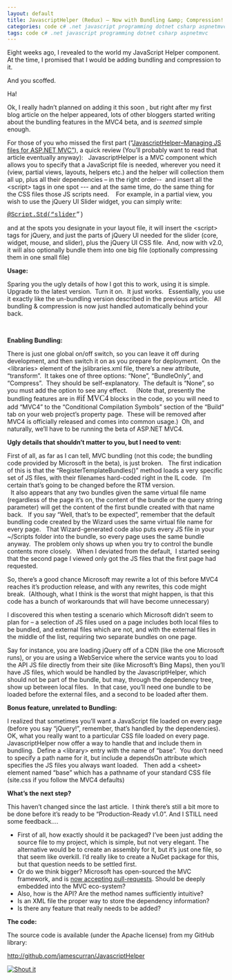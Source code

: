 ```yaml
---
layout: default
title: JavascriptHelper (Redux) – Now with Bundling &amp; Compression!
categories: code c# .net javascript programming dotnet csharp aspnetmvc
tags: code c# .net javascript programming dotnet csharp aspnetmvc
---
```


  <p>Eight weeks ago, I revealed to the world my JavaScript Helper component.  At the time, I promised that I would be adding bundling and compression to it.</p>
  <p>And you scoffed.</p>
  <p>Ha!</p>
  <p>Ok, I really hadn’t planned on adding it this soon , but right after my first blog article on the helper appeared, lots of other bloggers started writing  about the bundling features in the MVC4 beta, and is <em>seemed</em> simple enough.  </p>
  <p>For those of you who missed the first part (“<a href="http://honestillusion.com/blogs/blog_0/archive/2012/03/29/javascripthelper-managing-js-files-for-asp-net-mvc.aspx" target="_blank">JavascriptHelper–Managing JS files for ASP.NET MVC”</a>), a quick review (You’ll probably want to read that article eventually anyway):   JavascriptHelper is a MVC component which allows you to specify that a JavaScript file is needed, wherever you need it (view, partial views, layouts, helpers etc.) and the helper will collection them all up, plus all their dependencies – in the right order--  and insert all the &lt;script&gt; tags in one spot --- and at the same time, do the same thing for the CSS files those JS scripts need.    For example, in a partial view, you wish to use the jQuery UI Slider widget, you can simply write:</p>
  
  <p><a href="mailto:'@Script.Std(“tabs"><font face="Courier New">@Script.Std(“slider</font></a><font face="Courier New">”)</font></p>
  <p>and at the spots you designate in your layout file, it will insert the &lt;script&gt; tags for jQuery, and just the parts of jQuery UI needed for the slider (core, widget, mouse, and slider), plus the jQuery UI CSS file.  And, now with v2.0, it will also optionally bundle them into one big file (optionally compressing them in one small file)</p>
  <p><strong>Usage:</strong></p>
  <p>Sparing you the ugly details of how I got this to work, using it is simple.   Upgrade to the latest version.  Turn it on.  It just works.   Essentially, you use it exactly like the un-bundling version described in the previous article.   All bundling &amp; compression is now just handled automatically behind your back.</p>  <p> </p>  <p><strong>Enabling Bundling:</strong></p>
  <p>There is just one global on/off switch, so you can leave it off during development, and then switch it on as you prepare for deployment.  On the &lt;libraries&gt; element of the jslibraries.xml file, there’s a new attribute, “transform”.  It takes one of three options: “None”, “BundleOnly”, and “Compress”.  They should be self-explanatory.  The default is “None”, so you must add the option to see any effect.     (Note that, presently the bundling features are in <font size="4" face="Cordia New">#if MVC4</font> blocks in the code, so you will need to add “MVC4” to the “Conditional Compilation Symbols” section of the “Build” tab on your web project’s property page.  These will be removed after MVC4 is officially released and comes into common usage.)  Oh, and naturally, we’ll have to be running the beta of ASP.NET MVC4.  <br /></p>
  <p><strong>Ugly details that shouldn’t matter to you, but I need to vent:</strong></p>
  <p>First of all, as far as I can tell, MVC bundling (not this code; the bundling code provided by Microsoft in the beta), is just broken.   The first indication of this is that the “RegisterTemplateBundles()” method loads a very specific set of JS files, with their filenames hard-coded right in the IL code.   I’m certain that’s going to be changed before the RTM version.    <br />
    It also appears that any two bundles given the same virtual file name (regardless of the page it’s on, the content of the bundle or the query string parameter) will get the content of the first bundle created with that name back.   If you say “Well, that’s to be expected”, remember that the default bundling code created by the Wizard uses the same virtual file name for every page.   That Wizard-generated code also puts every JS file in your ~/Scripts folder into the bundle, so every page uses the same bundle anyway.  The problem only shows up when you try to control the bundle contents more closely.   When I deviated from the default,  I started seeing that the second page I viewed only got the JS files that the first page had requested.   </p>
  <p>So, there’s a good chance Microsoft may rewrite a lot of this before MVC4 reaches it’s production release, and with any rewrites, this code might break.  (Although, what I think is the worst that might happen, is that this code has a bunch of workarounds that will have become unnecessary)</p>
  <p>I discovered this when testing a scenario which Microsoft didn’t seem to plan for – a selection of JS files used on a page includes both local files to be bundled, and external files which are not, and with the external files in the middle of the list, requiring two separate bundles on one page.</p>
  <p>Say for instance, you are loading jQuery off of a CDN (like the one Microsoft runs), or you are using a WebService where the service wants you to load the API JS file directly from their site (like Microsoft’s Bing Maps), then you’ll have JS files, which would be handled by the JavascriptHelper, which should not be part of the bundle, but may, through the dependency tree, show up between local files.   In that case, you’ll need one bundle to be loaded before the external files, and a second to be loaded after them. </p>
  <p><strong>Bonus feature, unrelated to Bundling:</strong></p>
  <p>I realized that sometimes you’ll want a JavaScript file loaded on every page (before you say “jQuery!”, remember, that’s handled by the dependencies). OK, what you really want to a particular CSS file loaded on every page.  JavascriptHelper now offer a way to handle that and include them in bundling.  Define a &lt;library&gt; entry with the name of “base”.  You don’t need to specify a path name for it, but include a dependsOn attribute which specifies the JS files you always want loaded.   Then add a &lt;sheet&gt; element named “base” which has a pathname of your standard CSS file (site.css if you follow the MVC4 defaults)</p>
  <p><b>What’s the next step?</b></p>  <p>This haven’t changed since the last article.  I think there’s still a bit more to be done before it’s ready to be “Production-Ready v1.0”. And I STILL need some feedback….</p>
  <ul>
  <li>First of all, how exactly should it be packaged? I’ve been just adding the source file to my project, which is simple, but not very elegant. The alternative would be to create an assembly for it, but it’s just one file, so that seem like overkill. I’d really like to create a NuGet package for this, but that question needs to be settled first. </li>
  <li>Or do we think bigger? Microsoft has open-sourced the MVC framework, and is <a href="http://haacked.com/archive/2012/03/29/asp-net-mvc-now-accepting-pull-requests.aspx" target="_blank">now accepting pull-requests</a>. Should be deeply embedded into the MVC eco-system? </li>    <li>Also, how is the API? Are the method names sufficiently intuitive? </li>
  <li>Is an XML file the proper way to store the dependency information? </li>    <li>Is there any feature that really needs to be added? </li>
  </ul>
  <p><strong>The code:</strong></p>
  <p>The source code is available (under the Apache license) from my GitHub library:</p>
  <p><a href="http://github.com/jamescurran/JavascriptHelper">http://github.com/jamescurran/JavascriptHelper</a></p> <a href="http://dotnetshoutout.com/JavascriptHelper-Redux-Now-with-Bundling-Compression"><img style="border-right-width:0px;border-top-width:0px;border-bottom-width:0px;border-left-width:0px;" alt="Shout it" src="http://dotnetshoutout.com/image.axd?url=http%3A%2F%2Fhonestillusion.com%2Fblogs%2Fblog_0%2Farchive%2F2012%2F05%2F31%2Fjavascripthelper-redux-now-with-bundling-compression.aspx" /></a>